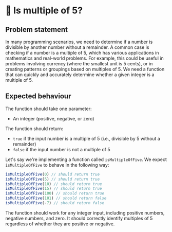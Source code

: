 # 🧮 Is multiple of 5?

## Problem statement

In many programming scenarios, we need to determine if a number is divisible by another number without a remainder. A common case is checking if a number is a multiple of 5, which has various applications in mathematics and real-world problems. For example, this could be useful in problems involving currency (where the smallest unit is 5 cents), or in creating patterns or groupings based on multiples of 5. We need a function that can quickly and accurately determine whether a given integer is a multiple of 5.

## Expected behaviour

The function should take one parameter:

- An integer (positive, negative, or zero)

The function should return:

- `true` if the input number is a multiple of 5 (i.e., divisible by 5 without a remainder)
- `false` if the input number is not a multiple of 5

Let's say we're implementing a function called `isMultipleOfFive`. We expect `isMultipleOfFive` to behave in the following way:

```js
isMultipleOfFive(0) // should return true
isMultipleOfFive(5) // should return true
isMultipleOfFive(10) // should return true
isMultipleOfFive(15) // should return true
isMultipleOfFive(100) // should return true
isMultipleOfFive(101) // should return false
isMultipleOfFive(-7) // should return false
```


The function should work for any integer input, including positive numbers, negative numbers, and zero. It should correctly identify multiples of 5 regardless of whether they are positive or negative.